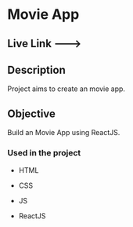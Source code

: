 
# Movie App

## Live Link ---> 

## Description

Project aims to create an movie app.

## Objective

Build an Movie App using ReactJS.

### Used in the project

- HTML

- CSS

- JS

- ReactJS
